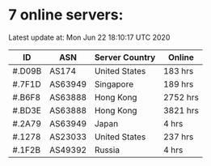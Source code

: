 # 7 online servers:

Latest update at: Mon Jun 22 18:10:17 UTC 2020

| ID | ASN | Server Country | Online |
| -- | --- | -------------- | ------ |
| #.D09B | AS174 | United States | 183 hrs |
| #.7F1D | AS63949 | Singapore | 189 hrs |
| #.B6F8 | AS63888 | Hong Kong | 2752 hrs |
| #.BD3E | AS63888 | Hong Kong | 3821 hrs |
| #.2A79 | AS63949 | Japan | 4 hrs |
| #.1278 | AS23033 | United States | 237 hrs |
| #.1F2B | AS49392 | Russia | 4 hrs |

